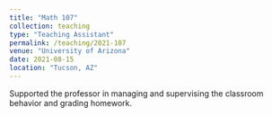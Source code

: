 ```yaml
---
title: "Math 107"
collection: teaching
type: "Teaching Assistant"
permalink: /teaching/2021-107
venue: "University of Arizona"
date: 2021-08-15
location: "Tucson, AZ"
---
```


Supported the professor in managing and supervising the classroom behavior and grading homework. 
